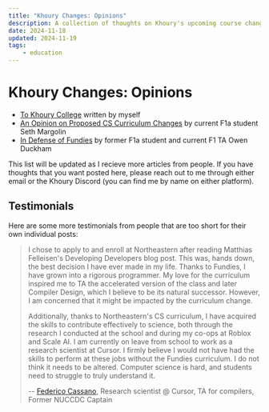 ```yaml
---
title: "Khoury Changes: Opinions"
description: A collection of thoughts on Khoury's upcoming course changes
date: 2024-11-18
updated: 2024-11-19
tags:
    - education
---
```


# Khoury Changes: Opinions

-   [To Khoury College](/blog/khoury) written by myself
-   [An Opinion on Proposed CS Curriculum Changes](/blog/khoury-seth) by current
    F1a student Seth Margolin
-   [In Defense of Fundies](https://owen.duckham.dev/blog/defense-of-fundies) by
    former F1a student and current F1 TA Owen Duckham

This list will be updated as I recieve more articles from people. If you have
thoughts that you want posted here, please reach out to me through either email
or the Khoury Discord (you can find me by name on either platform).

## Testimonials

Here are some more testimonials from people that are too short for their own
individual posts:

> I chose to apply to and enroll at Northeastern after reading Matthias
> Felleisen's Developing Developers blog post. This was, hands down, the best
> decision I have ever made in my life. Thanks to Fundies, I have grown into a
> rigorous programmer. My love for the curriculum inspired me to TA the
> accelerated version of the class and later Compiler Design, which I believe to
> be its natural successor. However, I am concerned that it might be impacted by
> the curriculum change.
>
> Additionally, thanks to Northeastern's CS curriculum, I have acquired the
> skills to contribute effectively to science, both through the research I
> conducted at the school and during my co-ops at Roblox and Scale AI. I am
> currently on leave from school to work as a research scientist at Cursor. I
> firmly believe I would not have had the skills to perform at these jobs
> without the Fundies curriculum. I do not think it needs to be altered.
> Computer science is hard, and students need to struggle to truly understand
> it.
>
> -- [Federico Cassano](https://federico.codes), Research scientist @ Cursor, TA
> for compilers, Former NUCCDC Captain
